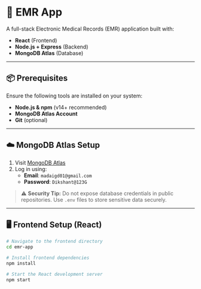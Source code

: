 # 🏥 EMR App

A full-stack Electronic Medical Records (EMR) application built with:

- **React** (Frontend)
- **Node.js + Express** (Backend)
- **MongoDB Atlas** (Database)

---

## 📦 Prerequisites

Ensure the following tools are installed on your system:

- **Node.js & npm** (v14+ recommended)
- **MongoDB Atlas Account**
- **Git** (optional)

---

## ☁️ MongoDB Atlas Setup

1. Visit [MongoDB Atlas](https://cloud.mongodb.com/)
2. Log in using:
   - **Email**: `madaigd01@gmail.com`
   - **Password**: `Dikshant@123G`

> ⚠️ **Security Tip:** Do not expose database credentials in public repositories. Use `.env` files to store sensitive data securely.

---

## 🖥️ Frontend Setup (React)

```bash
# Navigate to the frontend directory
cd emr-app

# Install frontend dependencies
npm install

# Start the React development server
npm start
